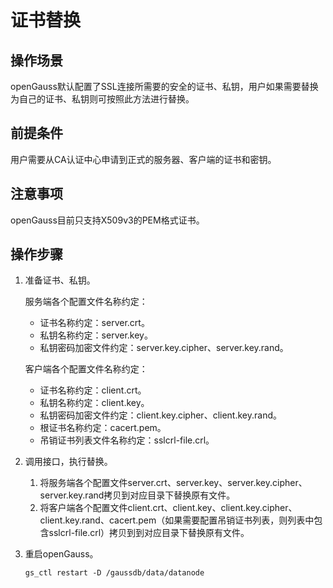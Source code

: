 # 证书替换<a name="ZH-CN_TOPIC_0289900549"></a>

## 操作场景<a name="zh-cn_topic_0283137045_zh-cn_topic_0237121097_zh-cn_topic_0059778589_section12641165319257"></a>

openGauss默认配置了SSL连接所需要的安全的证书、私钥，用户如果需要替换为自己的证书、私钥则可按照此方法进行替换。

## 前提条件<a name="zh-cn_topic_0283137045_zh-cn_topic_0237121097_zh-cn_topic_0059778589_s2d0511630ed840d180c92fa6bdecb54b"></a>

用户需要从CA认证中心申请到正式的服务器、客户端的证书和密钥。

## 注意事项<a name="zh-cn_topic_0283137045_zh-cn_topic_0237121097_zh-cn_topic_0059778589_s014a1b1bc72240bb9bbbad5e064bf6d3"></a>

openGauss目前只支持X509v3的PEM格式证书。

## 操作步骤<a name="zh-cn_topic_0283137045_zh-cn_topic_0237121097_zh-cn_topic_0059778589_section2135369514921"></a>

1.  准备证书、私钥。

    服务端各个配置文件名称约定：

    -   证书名称约定：server.crt。
    -   私钥名称约定：server.key。
    -   私钥密码加密文件约定：server.key.cipher、server.key.rand。

    客户端各个配置文件名称约定：

    -   证书名称约定：client.crt。
    -   私钥名称约定：client.key。
    -   私钥密码加密文件约定：client.key.cipher、client.key.rand。
    -   根证书名称约定：cacert.pem。
    -   吊销证书列表文件名称约定：sslcrl-file.crl。

2.  调用接口，执行替换。
    1.  将服务端各个配置文件server.crt、server.key、server.key.cipher、server.key.rand拷贝到对应目录下替换原有文件。
    2.  将客户端各个配置文件client.crt、client.key、client.key.cipher、client.key.rand、cacert.pem（如果需要配置吊销证书列表，则列表中包含sslcrl-file.crl）拷贝到到对应目录下替换原有文件。

3.  重启openGauss。

    ```
    gs_ctl restart -D /gaussdb/data/datanode 
    ```


